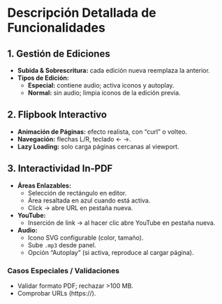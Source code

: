 # Descripción Detallada de Funcionalidades

## 1. Gestión de Ediciones  
- **Subida & Sobrescritura:** cada edición nueva reemplaza la anterior.  
- **Tipos de Edición:**  
  - **Especial:** contiene audio; activa iconos y autoplay.  
  - **Normal:** sin audio; limpia iconos de la edición previa.  

## 2. Flipbook Interactivo  
- **Animación de Páginas:** efecto realista, con “curl” o volteo.  
- **Navegación:** flechas L/R, teclado ← →.  
- **Lazy Loading:** solo carga páginas cercanas al viewport.

## 3. Interactividad In‑PDF  
- **Áreas Enlazables:**  
  - Selección de rectángulo en editor.  
  - Área resaltada en azul cuando está activa.  
  - Click → abre URL en pestaña nueva.  
- **YouTube:**  
  - Inserción de link → al hacer clic abre YouTube en pestaña nueva.  
- **Audio:**  
  - Icono SVG configurable (color, tamaño).  
  - Sube `.mp3` desde panel.  
  - Opción “Autoplay” (si activa, reproduce al cargar página).  

### Casos Especiales / Validaciones  
- Validar formato PDF; rechazar >100 MB.  
- Comprobar URLs (https://).  